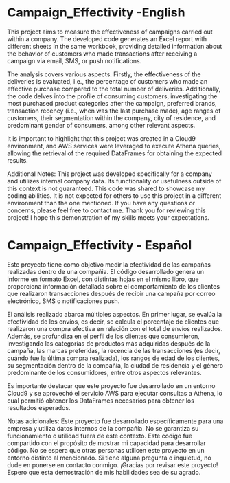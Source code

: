 # Campaign_Effectivity -English

This project aims to measure the effectiveness of campaigns carried out within a company. The developed code generates an Excel report with different sheets in the same workbook, providing detailed information about the behavior of customers who made transactions after receiving a campaign via email, SMS, or push notifications.

The analysis covers various aspects. Firstly, the effectiveness of the deliveries is evaluated, i.e., the percentage of customers who made an effective purchase compared to the total number of deliveries. Additionally, the code delves into the profile of consuming customers, investigating the most purchased product categories after the campaign, preferred brands, transaction recency (i.e., when was the last purchase made), age ranges of customers, their segmentation within the company, city of residence, and predominant gender of consumers, among other relevant aspects.

It is important to highlight that this project was created in a Cloud9 environment, and AWS services were leveraged to execute Athena queries, allowing the retrieval of the required DataFrames for obtaining the expected results.

Additional Notes:
This project was developed specifically for a company and utilizes internal company data. Its functionality or usefulness outside of this context is not guaranteed.
This code was shared to showcase my coding abilities. It is not expected for others to use this project in a different environment than the one mentioned.
If you have any questions or concerns, please feel free to contact me.
Thank you for reviewing this project! I hope this demonstration of my skills meets your expectations.


# Campaign_Effectivity - Español

Este proyecto tiene como objetivo medir la efectividad de las campañas realizadas dentro de una compañia. El código desarrollado genera un informe en formato Excel, con distintas hojas en el mismo libro, que proporciona información detallada sobre el comportamiento de los clientes que realizaron transacciones después de recibir una campaña por correo electrónico, SMS o notificaciones push.

El análisis realizado abarca múltiples aspectos. En primer lugar, se evalúa la efectividad de los envíos, es decir, se calcula el porcentaje de clientes que realizaron una compra efectiva en relación con el total de envíos realizados. Además, se profundiza en el perfil de los clientes que consumieron, investigando las categorías de productos más adquiridas después de la campaña, las marcas preferidas, la recencia de las transacciones (es decir, cuándo fue la última compra realizada), los rangos de edad de los clientes, su segmentación dentro de la compañía, la ciudad de residencia y el género predominante de los consumidores, entre otros aspectos relevantes.

Es importante destacar que este proyecto fue desarrollado en un entorno Cloud9 y se aprovechó el servicio AWS para ejecutar consultas a Athena, lo cual permitió obtener los DataFrames necesarios para obtener los resultados esperados.


Notas adicionales:
Este proyecto fue desarrollado específicamente para una empresa y utiliza datos internos de la compañía. No se garantiza su funcionamiento o utilidad fuera de este contexto.
Este codigo  fue compartido con el propósito de mostrar mi capacidad para desarrollar código. No se espera que otras personas utilicen este proyecto en un entorno distinto al mencionado.
Si tiene alguna pregunta o inquietud, no dude en ponerse en contacto conmigo.
¡Gracias por revisar este proyecto! Espero que esta demostración de mis habilidades sea de su agrado.
